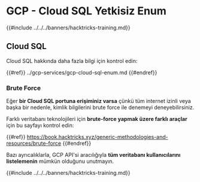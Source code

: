 # GCP - Cloud SQL Yetkisiz Enum

{{#include ../../../banners/hacktricks-training.md}}

## Cloud SQL

Cloud SQL hakkında daha fazla bilgi için kontrol edin:

{{#ref}}
../gcp-services/gcp-cloud-sql-enum.md
{{#endref}}

### Brute Force

Eğer **bir Cloud SQL portuna erişiminiz varsa** çünkü tüm internet izinli veya başka bir nedenle, kimlik bilgilerini brute force ile denemeyi deneyebilirsiniz.

Farklı veritabanı teknolojileri için **brute-force yapmak üzere farklı araçlar** için bu sayfayı kontrol edin:

{{#ref}}
https://book.hacktricks.xyz/generic-methodologies-and-resources/brute-force
{{#endref}}

Bazı ayrıcalıklarla, GCP API'si aracılığıyla **tüm veritabanı kullanıcılarını listelemenin** mümkün olduğunu unutmayın.

{{#include ../../../banners/hacktricks-training.md}}
